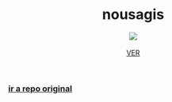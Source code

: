 <div align="center" >
<h1> nousagis </h1>
  <a href= #><img src= "https://media.giphy.com/media/XRRIFnYMMxRHlbkYpR/giphy.gif"></a>
  <br><br>
  <a href="https://nekoshooter.github.io/nousagi/index.html">VER</a></div>
  
    
    
 ### [ir a repo original](https://github.com/NekoShooter/nousagi)
